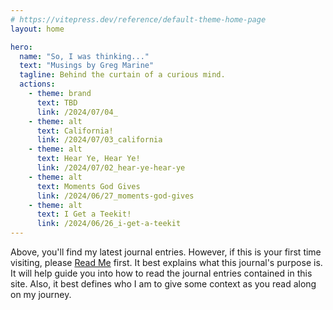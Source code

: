 ```yaml
---
# https://vitepress.dev/reference/default-theme-home-page
layout: home

hero:
  name: "So, I was thinking..."
  text: "Musings by Greg Marine"
  tagline: Behind the curtain of a curious mind.
  actions:
    - theme: brand
      text: TBD
      link: /2024/07/04_
    - theme: alt
      text: California!
      link: /2024/07/03_california
    - theme: alt
      text: Hear Ye, Hear Ye!
      link: /2024/07/02_hear-ye-hear-ye
    - theme: alt
      text: Moments God Gives
      link: /2024/06/27_moments-god-gives
    - theme: alt
      text: I Get a Teekit!
      link: /2024/06/26_i-get-a-teekit
---
```


Above, you'll find my latest journal entries. However, if this is your first time visiting, please [Read Me](read-me) first. It best explains what this journal's purpose is. It will help guide you into how to read the journal entries contained in this site. Also, it best defines who I am to give some context as you read along on my journey.